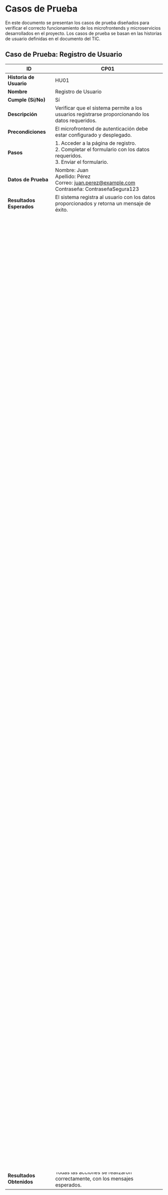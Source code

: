 # Casos de Prueba

En este documento se presentan los casos de prueba diseñados para verificar el correcto funcionamiento de los microfrontends y microservicios desarrollados en el proyecto. Los casos de prueba se basan en las historias de usuario definidas en el documento del TIC.

## Caso de Prueba: Registro de Usuario

| **ID**                   | CP01                                                                                                                        |
| ------------------------ | --------------------------------------------------------------------------------------------------------------------------- |
| **Historia de Usuario**  | HU01                                                                                                                        |
| **Nombre**               | Registro de Usuario                                                                                                         |
| **Cumple (Sí/No)**       | Sí                                                                                                                          |
| **Descripción**          | Verificar que el sistema permite a los usuarios registrarse proporcionando los datos requeridos.                            |
| **Precondiciones**       | El microfrontend de autenticación debe estar configurado y desplegado.                                                      |
| **Pasos**                | 1. Acceder a la página de registro. <br> 2. Completar el formulario con los datos requeridos. <br> 3. Enviar el formulario. |
| **Datos de Prueba**      | Nombre: Juan <br> Apellido: Pérez <br> Correo: juan.perez@example.com <br> Contraseña: ContraseñaSegura123                  |
| **Resultados Esperados** | El sistema registra al usuario con los datos proporcionados y retorna un mensaje de éxito.                                  |
| **Resultados Obtenidos** | El sistema registró al usuario correctamente y retornó un mensaje de éxito.                                                 |

---

## Caso de Prueba: Inicio de Sesión

| **ID**                   | CP02                                                                                                                                                          |
| ------------------------ | ------------------------------------------------------------------------------------------------------------------------------------------------------------- |
| **Historia de Usuario**  | HU02                                                                                                                                                          |
| **Nombre**               | Inicio de Sesión                                                                                                                                              |
| **Cumple (Sí/No)**       | Sí                                                                                                                                                            |
| **Descripción**          | Verificar que el sistema permite a los usuarios autenticarse proporcionando credenciales válidas y retorna un token JWT junto con la información del usuario. |
| **Precondiciones**       | El usuario debe estar registrado y activo. <br> El microfrontend de autenticación debe estar configurado y desplegado.                                        |
| **Pasos**                | 1. Acceder a la página de inicio de sesión. <br> 2. Completar el formulario con correo y contraseña válidos. <br> 3. Enviar el formulario.                    |
| **Datos de Prueba**      | Correo: juan.perez@example.com <br> Contraseña: ContraseñaSegura123                                                                                           |
| **Resultados Esperados** | El sistema autentica al usuario y retorna un token JWT junto con los datos del usuario.                                                                       |
| **Resultados Obtenidos** | El sistema permitió la autenticación del usuario y retornó el token JWT y los datos correspondientes.                                                         |

---

## Caso de Prueba: Recuperación de Contraseña

| **ID**                   | CP03                                                                                                                                   |
| ------------------------ | -------------------------------------------------------------------------------------------------------------------------------------- |
| **Historia de Usuario**  | HU02                                                                                                                                   |
| **Nombre**               | Recuperación de Contraseña                                                                                                             |
| **Cumple (Sí/No)**       | Sí                                                                                                                                     |
| **Descripción**          | Verificar que el sistema permite al usuario recuperar su contraseña enviando un enlace de restablecimiento al correo proporcionado.    |
| **Precondiciones**       | El usuario debe estar registrado y activo. <br> El microfrontend de autenticación debe estar configurado y desplegado.                 |
| **Pasos**                | 1. Acceder a la página de recuperación de contraseña. <br> 2. Ingresar el correo del usuario registrado. <br> 3. Enviar el formulario. |
| **Datos de Prueba**      | Correo: juan.perez@example.com                                                                                                         |
| **Resultados Esperados** | El sistema genera un token único, envía un correo con el enlace de restablecimiento y desactiva el token tras su uso.                  |
| **Resultados Obtenidos** | El sistema generó el token, envió el correo y desactivó el token después de su uso.                                                    |

---

## Caso de Prueba: Actualización de Información Personal

| **ID**                   | CP04                                                                                                                                                 |
| ------------------------ | ---------------------------------------------------------------------------------------------------------------------------------------------------- |
| **Historia de Usuario**  | HU03                                                                                                                                                 |
| **Nombre**               | Actualización de Información Personal                                                                                                                |
| **Cumple (Sí/No)**       | Sí                                                                                                                                                   |
| **Descripción**          | Verificar que el usuario puede actualizar su información personal desde la pantalla de perfil.                                                       |
| **Precondiciones**       | El usuario debe estar autenticado. <br> El microfrontend de perfil debe estar configurado y desplegado.                                              |
| **Pasos**                | 1. Acceder a la pantalla de perfil. <br> 2. Editar los campos de información personal (por ejemplo, nombre, dirección). <br> 3. Guardar los cambios. |
| **Datos de Prueba**      | Nombre: Juan Carlos <br> Dirección: Calle Principal 456                                                                                              |
| **Resultados Esperados** | El sistema actualiza los datos del usuario y muestra un mensaje de confirmación.                                                                     |
| **Resultados Obtenidos** | Los datos fueron actualizados correctamente y se mostró el mensaje esperado.                                                                         |

---

## Caso de Prueba: Cambio de Contraseña desde Perfil

| **ID**                   | CP05                                                                                                                                                                                     |
| ------------------------ | ---------------------------------------------------------------------------------------------------------------------------------------------------------------------------------------- |
| **Historia de Usuario**  | HU04                                                                                                                                                                                     |
| **Nombre**               | Cambio de Contraseña desde Perfil                                                                                                                                                        |
| **Cumple (Sí/No)**       | Sí                                                                                                                                                                                       |
| **Descripción**          | Verificar que el usuario autenticado puede cambiar su contraseña desde la pantalla de perfil.                                                                                            |
| **Precondiciones**       | El usuario debe estar autenticado. <br> El microfrontend de perfil debe estar configurado y desplegado.                                                                                  |
| **Pasos**                | 1. Acceder a la pantalla de perfil. <br> 2. Navegar al formulario de cambio de contraseña. <br> 3. Proporcionar la contraseña actual y la nueva contraseña. <br> 4. Guardar los cambios. |
| **Datos de Prueba**      | Contraseña actual: ContraseñaSegura123 <br> Nueva contraseña: NuevaContraseña456                                                                                                         |
| **Resultados Esperados** | El sistema valida la contraseña actual, actualiza la contraseña a la nueva y muestra un mensaje de confirmación.                                                                         |
| **Resultados Obtenidos** | La contraseña fue cambiada correctamente y el sistema mostró el mensaje de confirmación.                                                                                                 |

---

## Caso de Prueba: Gestión de Productos Favoritos

| **ID**                   | CP06                                                                                                                                                             |
| ------------------------ | ---------------------------------------------------------------------------------------------------------------------------------------------------------------- |
| **Historia de Usuario**  | HU05                                                                                                                                                             |
| **Nombre**               | Gestión de Productos Favoritos                                                                                                                                   |
| **Cumple (Sí/No)**       | Sí                                                                                                                                                               |
| **Descripción**          | Verificar que el usuario puede agregar, listar y eliminar productos en la lista de favoritos.                                                                    |
| **Precondiciones**       | El usuario debe estar autenticado. <br> El microfrontend de preferencias debe estar configurado y desplegado.                                                    |
| **Pasos**                | 1. Acceder a la pantalla de favoritos. <br> 2. Agregar un producto a la lista. <br> 3. Listar los productos favoritos. <br> 4. Eliminar un producto de la lista. |
| **Datos de Prueba**      | Producto: Producto 1 (ID: 101)                                                                                                                                   |
| **Resultados Esperados** | El sistema permite agregar, listar y eliminar productos favoritos, mostrando un mensaje de confirmación para cada acción.                                        |
| **Resultados Obtenidos** | Todas las acciones se realizaron correctamente, con los mensajes esperados.                                                                                      |
